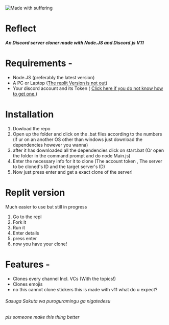 ![Made with suffering](https://img.shields.io/badge/made%20with-suffering-brightgreen)
# Reflect

***An Discord server cloner made with Node.JS and Discord.js V11*** 

# Requirements -
- Node.JS (preferably the latest version)
- A PC or Laptop ([The replit Version is not out](http://shorturl.at/ioNRU))
- Your discord account and its Token ( [Click here if you do not know how to get one.](https://www.youtube.com/watch?v=YEgFvgg7ZPI))

# Installation

1. Dowload the repo
2. Open up the folder and click on the .bat files according to the numbers (if ur on an another OS other than windows just download the dependencies however you wanna)
3. after it has downloaded all the dependencies click on start.bat (Or open the folder in the command prompt and do node Main.js)
4. Enter the necessary info for it to clone (The account token , The server to be cloned's ID and the target server's ID) 
5. Now just press enter and get a exact clone of the server!

# Replit version
Much easier to use but still in progress

1. Go to the repl
2. Fork it
3. Run it
4. Enter details
5. press enter
6. now you have your clone!


# Features -

 - Clones every channel Incl. VCs (With the topics!)
 - Clones emojis
 - no this cannot clone stickers this is made with v11 what do u expect?

###### Sasuga Sakuta wa puroguramingu ga nigatedesu

###### pls someone make this thing better